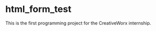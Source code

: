 html_form_test
==============

This is the first programming project for the CreativeWorx internship.
